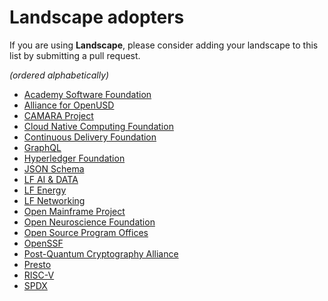 # Landscape adopters

If you are using **Landscape**, please consider adding your landscape to this list by submitting a pull request.

*(ordered alphabetically)*

- [Academy Software Foundation](https://aswf.landscape.io)
- [Alliance for OpenUSD](https://aousd.landscape.io)
- [CAMARA Project](https://camara.landscape.io)
- [Cloud Native Computing Foundation](https://landscape.khulnasoft.com)
- [Continuous Delivery Foundation](https://cdf.landscape.io)
- [GraphQL](https://graphql.landscape.io)
- [Hyperledger Foundation](https://dlt.landscape.io)
- [JSON Schema](https://landscape.json-schema.org)
- [LF AI & DATA](https://lfai.landscape.io)
- [LF Energy](https://lfenergy.landscape.io)
- [LF Networking](https://lfnetworking.landscape.io)
- [Open Mainframe Project](https://omp.landscape.io)
- [Open Neuroscience Foundation](https://neuroscience-landscape.com)
- [Open Source Program Offices](https://landscape.todogroup.org)
- [OpenSSF](https://openssf.landscape.io)
- [Post-Quantum Cryptography Alliance](https://pqca.landscape.io)
- [Presto](https://presto.landscape.io)
- [RISC-V](https://riscv.landscape.io)
- [SPDX](https://spdx.landscape.io)

